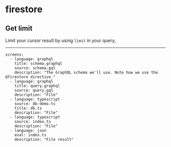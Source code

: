 # firestore

## Get limit

Limit your cursor result by using `limit` in your query,

---

```screens
screens:
  - language: graphql
    title: schema.graphql
    source: schema.gql
    description: "The GraphQL schema we'll use. Note how we use the @firestore directive."
  - language: graphql
    title: query.graphql
    source: query.gql
    description: "File"
  - language: typescript
    source: db-demo.ts
    title: db.ts
    description: "File"
  - language: typescript
    source: index.ts
    description: "File"
  - language: json
    eval: index.ts
    description: "File result"
```
